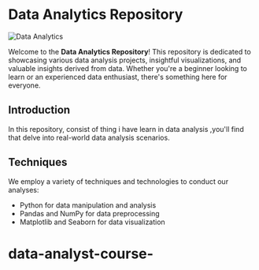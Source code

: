 # Data Analytics Repository

![Data Analytics](https://your-image-url.com/data-analytics-image.png)

Welcome to the **Data Analytics Repository**! This repository is dedicated to showcasing various data analysis projects, insightful visualizations, and valuable insights derived from data. Whether you're a beginner looking to learn or an experienced data enthusiast, there's something here for everyone.



## Introduction

In this repository, consist of thing i have learn in data analysis ,you'll find that delve into real-world data analysis scenarios.



## Techniques

We employ a variety of techniques and technologies to conduct our analyses:

- Python for data manipulation and analysis
- Pandas and NumPy for data preprocessing
- Matplotlib and Seaborn for data visualization



# data-analyst-course-

